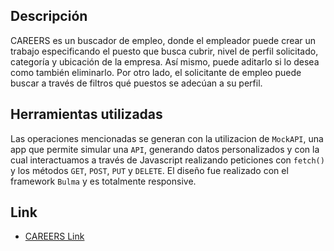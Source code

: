 ## Descripción

CAREERS es un buscador de empleo, donde el empleador puede crear un trabajo especificando el puesto que busca cubrir, nivel de perfil solicitado, categoría y ubicación de la empresa. Así mismo, puede aditarlo si lo desea como también eliminarlo. 
Por otro lado, el solicitante de empleo puede buscar a través de filtros qué puestos se adecúan a su perfil.

## Herramientas utilizadas

Las operaciones mencionadas se generan con la utilizacion de `MockAPI`, una app que permite simular una `API`, generando datos personalizados y con la cual interactuamos a través de Javascript realizando peticiones con `fetch()` y los métodos `GET`, `POST`, `PUT` y `DELETE`. 
El diseño fue realizado con el framework `Bulma` y es totalmente responsive.

## Link

- [CAREERS Link]( https://silvana-lima.github.io/TP-CRUD-Buscador-de-trabajo/)